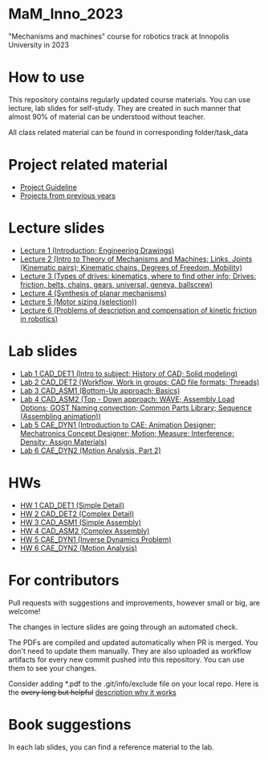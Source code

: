# MaM_Inno_2023
"Mechanisms and machines" course for robotics track at Innopolis University in 2023

# How to use

This repository contains regularly updated course materials. You can use lecture, lab slides for self-study. They are created in such manner that almost 90% of material can be understood without teacher.

All class related material can be found in corresponding folder/task_data

# Project related material
* [Project Guideline](https://github.com/Lupasic/MaM_Inno_2023/blob/main/lectures/1/MaM_Project.pdf)
* [Projects from previous years](https://github.com/Lupasic/MaM_Inno_2023/blob/main/lectures/1/MaM_possible_projects.pdf) 

# Lecture slides
* [Lecture 1 (Introduction; Engineering Drawings)](https://github.com/Lupasic/MaM_Inno_2023/blob/main/lectures/1/MaM_lec1.pdf)
* [Lecture 2 (Intro to Theory of Mechanisms and Machines; Links, Joints (Kinematic pairs); Kinematic chains, Degrees of Freedom, Mobility)](https://github.com/Lupasic/MaM_Inno_2023/blob/main/lectures/2/MaM_lec2.pdf) 
* [Lecture 3 (Types of drives: kinematics, where to find other info; Drives: friction, belts, chains, gears, universal, geneva, ballscrew)](https://github.com/Lupasic/MaM_Inno_2023/blob/main/lectures/3/MaM_lec3.pdf)
* [Lecture 4 (Synthesis of planar mechanisms)](https://github.com/Lupasic/MaM_Inno_2023/blob/main/lectures/4/MaM_lec4.pdf)
* [Lecture 5 (Motor sizing (selection))](https://github.com/Lupasic/MaM_Inno_2023/blob/main/lectures/5/MaM_lec5.pdf)
* [Lecture 6 (Problems of description and compensation of kinetic friction in robotics)](https://github.com/Lupasic/MaM_Inno_2023/blob/main/lectures/6/MaM_lec6.pdf)

# Lab slides
* [Lab 1 CAD_DET1 (Intro to subject; History of CAD; Solid modeling)](https://github.com/Lupasic/MaM_Inno_2023/blob/main/labs/CAD_DET1/MaM_CAD_DET1.pdf)
* [Lab 2 CAD_DET2 (Workflow, Work in groups; CAD file formats; Threads)](https://github.com/Lupasic/MaM_Inno_2023/blob/main/labs/CAD_DET2/MaM_CAD_DET2.pdf) 
* [Lab 3 CAD_ASM1 (Bottom-Up approach; Basics)](https://github.com/Lupasic/MaM_Inno_2023/blob/main/labs/CAD_ASM1/MaM_CAD_ASM1.pdf)
* [Lab 4 CAD_ASM2 (Top - Down approach: WAVE; Assembly Load Options; GOST Naming convection; Common Parts Library; Sequence (<Dis>Assembling animation))](https://github.com/Lupasic/MaM_Inno_2023/blob/main/labs/CAD_ASM2/MaM_CAD_ASM2.pdf)
* [Lab 5 CAE_DYN1 (Introduction to CAE; Animation Designer; Mechatronics Concept Designer; Motion; Measure; Interference; Density; Assign Materials)](https://github.com/Lupasic/MaM_Inno_2023/blob/main/labs/CAE_DYN1/MaM_CAE_DYN1.pdf)
* [Lab 6 CAE_DYN2 (Motion Analysis, Part 2)](https://github.com/Lupasic/MaM_Inno_2023/blob/main/labs/CAE_DYN2/MaM_CAE_DYN2.pdf)

# HWs
* [HW 1 CAD_DET1 (Simple Detail)](https://github.com/Lupasic/MaM_Inno_2023/blob/main/HWs/HW_CAD_DET1/MaM_HW_CAD_DET1.pdf)
* [HW 2 CAD_DET2 (Complex Detail)](https://github.com/Lupasic/MaM_Inno_2023/blob/main/HWs/HW_CAD_DET2/MaM_HW_CAD_DET2.pdf) 
* [HW 3 CAD_ASM1 (Simple Assembly)](https://github.com/Lupasic/MaM_Inno_2023/blob/main/HWs/HW_CAD_ASM1/MaM_HW_CAD_ASM1.pdf)
* [HW 4 CAD_ASM2 (Complex Assembly)](https://github.com/Lupasic/MaM_Inno_2023/blob/main/HWs/HW_CAD_ASM2/MaM_HW_CAD_ASM2.pdf)
* [HW 5 CAE_DYN1 (Inverse Dynamics Problem)](https://github.com/Lupasic/MaM_Inno_2023/blob/main/HWs/HW_CAE_DYN1/MaM_HW_CAE_DYN1.pdf)
* [HW 6 CAE_DYN2 (Motion Analysis)](https://github.com/Lupasic/MaM_Inno_2023/blob/main/HWs/HW_CAE_DYN2/MaM_HW_CAE_DYN2.pdf)

# For contributors

Pull requests with suggestions and improvements, however small or big, are welcome!

The changes in lecture slides are going through an automated check.

The PDFs are compiled and updated automatically when PR is merged. You don't need to update them manually. They are also uploaded as workflow artifacts for every new commit pushed into this repository. You can use them to see your changes.
 
Consider adding \*.pdf to the .git/info/exclude file on your local repo. Here is the ~~overy long but helpful~~ [description why it works](https://medium.com/@dave_lunny/exclude-files-from-git-without-committing-changes-to-gitignore-986fa712e78d)

# Book suggestions
In each lab slides, you can find a reference material to the lab.
